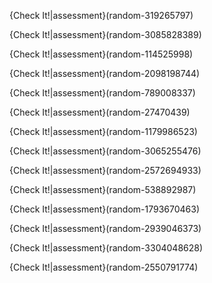
{Check It!|assessment}(random-319265797)

{Check It!|assessment}(random-3085828389)

{Check It!|assessment}(random-114525998)

{Check It!|assessment}(random-2098198744)

{Check It!|assessment}(random-789008337)

{Check It!|assessment}(random-27470439)

{Check It!|assessment}(random-1179986523)

{Check It!|assessment}(random-3065255476)

{Check It!|assessment}(random-2572694933)

{Check It!|assessment}(random-538892987)

{Check It!|assessment}(random-1793670463)

{Check It!|assessment}(random-2939046373)

{Check It!|assessment}(random-3304048628)

{Check It!|assessment}(random-2550791774)
